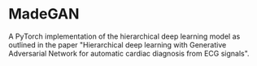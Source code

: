 # MadeGAN
A PyTorch implementation of the hierarchical deep learning model as outlined in the paper "Hierarchical deep learning with Generative Adversarial Network for automatic cardiac diagnosis from ECG signals".
